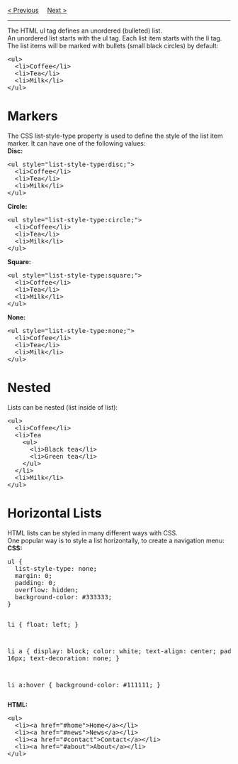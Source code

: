 <a href="/HTML/Lists/Main.md">&lt; Previous</a>
&nbsp;&nbsp;&nbsp;
<a href="/HTML/Lists/Ordered.md">Next &gt;</a>
<hr>
The HTML ul tag defines an unordered (bulleted) list.
<br>
An unordered list starts with the ul tag. Each list item starts with the li tag.
<br>
The list items will be marked with bullets (small black circles) by default:
<pre>
&lt;ul&gt;
  &lt;li&gt;Coffee&lt;/li&gt;
  &lt;li&gt;Tea&lt;/li&gt;
  &lt;li&gt;Milk&lt;/li&gt;
&lt;/ul&gt;
</pre>
<h1>Markers</h1>
The CSS list-style-type property is used to define the style of the list item marker. It can have one of the following values:
<br>
<b>Disc:</b>
<pre>
&lt;ul style="list-style-type:disc;"&gt;
  &lt;li&gt;Coffee&lt;/li&gt;
  &lt;li&gt;Tea&lt;/li&gt;
  &lt;li&gt;Milk&lt;/li&gt;
&lt;/ul&gt;
</pre>
<b>Circle:</b>
<pre>
&lt;ul style="list-style-type:circle;"&gt;
  &lt;li&gt;Coffee&lt;/li&gt;
  &lt;li&gt;Tea&lt;/li&gt;
  &lt;li&gt;Milk&lt;/li&gt;
&lt;/ul&gt;
</pre>
<b>Square:</b>
<pre>
&lt;ul style="list-style-type:square;"&gt;
  &lt;li&gt;Coffee&lt;/li&gt;
  &lt;li&gt;Tea&lt;/li&gt;
  &lt;li&gt;Milk&lt;/li&gt;
&lt;/ul&gt;
</pre>
<b>None:</b>
<pre>
&lt;ul style="list-style-type:none;"&gt;
  &lt;li&gt;Coffee&lt;/li&gt;
  &lt;li&gt;Tea&lt;/li&gt;
  &lt;li&gt;Milk&lt;/li&gt;
&lt;/ul&gt;
</pre>
<h1>Nested</h1>
Lists can be nested (list inside of list):
<pre>
&lt;ul&gt;
  &lt;li&gt;Coffee&lt;/li&gt;
  &lt;li&gt;Tea
    &lt;ul&gt;
      &lt;li&gt;Black tea&lt;/li&gt;
      &lt;li&gt;Green tea&lt;/li&gt;
    &lt;/ul&gt;
  &lt;/li&gt;
  &lt;li&gt;Milk&lt;/li&gt;
&lt;/ul&gt;
</pre>
<h1>Horizontal Lists</h1>
HTML lists can be styled in many different ways with CSS.
<br>
One popular way is to style a list horizontally, to create a navigation menu:
<b>CSS:</b>
<pre>
ul {
  list-style-type: none;
  margin: 0;
  padding: 0;
  overflow: hidden;
  background-color: #333333;
}

li {
  float: left;
}

li a {
  display: block;
  color: white;
  text-align: center;
  padding: 16px;
  text-decoration: none;
}

li a:hover {
  background-color: #111111;
}
</pre>
<b>HTML:</b>
<pre>
&lt;ul&gt;
  &lt;li&gt;&lt;a href="#home">Home&lt;/a&gt;&lt;/li&gt;
  &lt;li&gt;&lt;a href="#news">News&lt;/a&gt;&lt;/li&gt;
  &lt;li&gt;&lt;a href="#contact">Contact&lt;/a&gt;&lt;/li&gt;
  &lt;li&gt;&lt;a href="#about">About&lt;/a&gt;&lt;/li&gt;
&lt;/ul&gt;
</pre>
